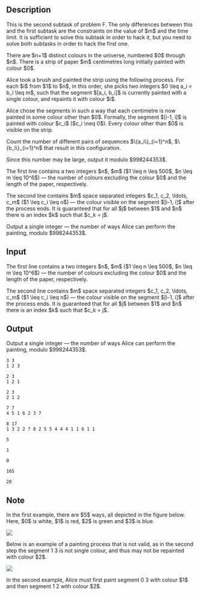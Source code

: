 ## Description

<div><p><span class="tex-font-style-bf">This is the second subtask of problem F. The only differences between this and the first subtask are the constraints on the value of $m$ and the time limit. It is sufficient to solve this subtask in order to hack it, but you need to solve both subtasks in order to hack the first one.</span></p><p>There are $n+1$ distinct colours in the universe, numbered $0$ through $n$. There is a strip of paper $m$ centimetres long initially painted with colour $0$. </p><p>Alice took a brush and painted the strip using the following process. For each $i$ from $1$ to $n$, <span class="tex-font-style-bf">in this order</span>, she picks two integers $0 \leq a_i &lt; b_i \leq m$, such that the segment $[a_i, b_i]$ is currently painted with a <span class="tex-font-style-bf">single</span> colour, and repaints it with colour $i$. </p><p>Alice chose the segments in such a way that each centimetre is now painted in some colour other than $0$. Formally, the segment $[i-1, i]$ is painted with colour $c_i$ ($c_i \neq 0$). Every colour other than $0$ is visible on the strip.</p><p>Count the number of different pairs of sequences $\{a_i\}_{i=1}^n$, $\{b_i\}_{i=1}^n$ that result in this configuration. </p><p>Since this number may be large, output it modulo $998244353$.</p></div><div class="input-specification"><p>The first line contains a two integers $n$, $m$ ($1 \leq n \leq 500$, $n \leq m \leq 10^6$)&nbsp;— the number of colours excluding the colour $0$ and the length of the paper, respectively.</p><p>The second line contains $m$ space separated integers $c_1, c_2, \ldots, c_m$ ($1 \leq c_i \leq n$)&nbsp;— the colour visible on the segment $[i-1, i]$ after the process ends. It is guaranteed that for all $j$ between $1$ and $n$ there is an index $k$ such that $c_k = j$.</p></div><div class="output-specification"><p>Output a single integer&nbsp;— the number of ways Alice can perform the painting, modulo $998244353$.</p></div>

## Input

<p>The first line contains a two integers $n$, $m$ ($1 \leq n \leq 500$, $n \leq m \leq 10^6$)&nbsp;— the number of colours excluding the colour $0$ and the length of the paper, respectively.</p><p>The second line contains $m$ space separated integers $c_1, c_2, \ldots, c_m$ ($1 \leq c_i \leq n$)&nbsp;— the colour visible on the segment $[i-1, i]$ after the process ends. It is guaranteed that for all $j$ between $1$ and $n$ there is an index $k$ such that $c_k = j$.</p>

## Output

<p>Output a single integer&nbsp;— the number of ways Alice can perform the painting, modulo $998244353$.</p>





```input1
3 3
1 2 3
```




```input2
2 3
1 2 1
```




```input3
2 3
2 1 2
```




```input4
7 7
4 5 1 6 2 3 7
```




```input5
8 17
1 3 2 2 7 8 2 5 5 4 4 4 1 1 6 1 1
```




```output1
5
```




```output2
1
```




```output3
0
```




```output4
165
```




```output5
20
```



## Note

<p>In the first example, there are $5$ ways, all depicted in the figure below. Here, $0$ is white, $1$ is red, $2$ is green and $3$ is blue.</p><p><img class="tex-graphics" src="file://Q7Ee5lYS.png" style="max-width: 100.0%;max-height: 100.0%;"></p><p>Below is an example of a painting process that is not valid, as in the second step the segment <span class="tex-font-style-tt">1 3</span> is not single colour, and thus may not be repainted with colour $2$.</p><p><img class="tex-graphics" src="file://HS5FAmCa.png" style="max-width: 100.0%;max-height: 100.0%;"></p><p>In the second example, Alice must first paint segment <span class="tex-font-style-tt">0 3</span> with colour $1$ and then segment <span class="tex-font-style-tt">1 2</span> with colour $2$. </p>
